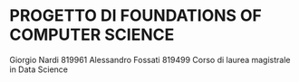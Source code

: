 # PROGETTO DI FOUNDATIONS OF COMPUTER SCIENCE
Giorgio Nardi 819961
Alessandro Fossati 819499
Corso di laurea magistrale in Data Science
